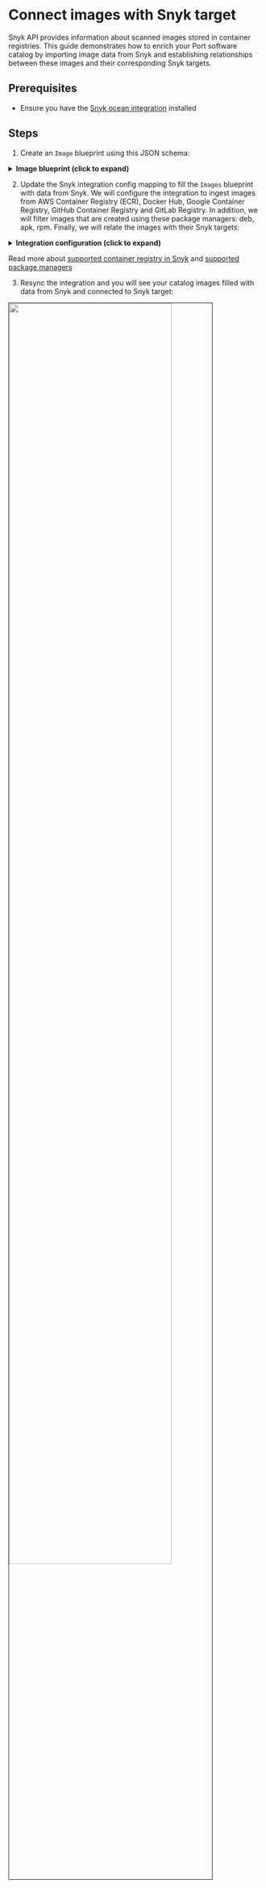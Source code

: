 # Connect images with Snyk target

Snyk API provides information about scanned images stored in container registries. This guide demonstrates how to enrich your Port software catalog by importing image data from Snyk and establishing relationships between these images and their corresponding Snyk targets.

## Prerequisites
- Ensure you have the [Snyk ocean integration](/build-your-software-catalog/sync-data-to-catalog/code-quality-security/snyk/) installed

## Steps

1. Create an  `Image` blueprint using this JSON schema:
<details>

<summary> <b> Image blueprint (click to expand)</b></summary>

```json showLineNumbers
{
  "identifier": "image",
  "description": "This blueprint represents an image",
  "title": "Image",
  "icon": "AWS",
  "schema": {
    "properties": {
      "origin": {
        "type": "string",
        "title": "Registry Origin",
        "description": "The origin of the registry",
        "icon": "DefaultProperty"
      },
      "tags": {
        "type": "array",
        "title": "Image Tags",
        "description": "List of tags for the image",
        "icon": "DefaultProperty"
      },
      "pushedAt": {
        "type": "string",
        "title": "Pushed At",
        "description": "Date and time the image was pushed to the repository",
        "format": "date-time",
        "icon": "DefaultProperty"
      },
      "triggeredBy": {
        "type": "string",
        "icon": "TwoUsers",
        "title": "Triggered By",
        "description": "The user who triggered the run"
      }
    },
    "required": []
  },
  "mirrorProperties": {},
  "calculationProperties": {
  },
  "aggregationProperties": {},
  "relations": {
    "snykTarget": {
      "title": "Snyk Target",
      "target": "snykTarget",
      "required": false,
      "many": false
    }
  }
}
```
</details>

2. Update the Snyk integration config mapping to fill the `Images` blueprint with data from Snyk. We will configure the integration to ingest images from AWS Container Registry (ECR), Docker Hub, Google Container Registry, GitHub Container Registry and GitLab Registry. In addition, we will filter images that are created using these package managers: deb, apk, rpm. Finally, we will relate the images with their Snyk targets:

<details>

<summary> <b> Integration configuration (click to expand)</b></summary>
:::tip JQ Explanation
The JQ filters all scanned projects from these origins `[ecr, gcr, docker-hub, github-cr, gitlab-cr]` and use these package managers `[deb, apk, rpm]`
:::

```yaml showLineNumbers
  - kind: project
    selector:
      query: >-
        .attributes as $attr | ["ecr", "gcr", "docker-hub", "github-cr",
        "gitlab-cr"] | contains([$attr.origin]) as $origin_check | ["deb",
        "apk", "rpm"] | contains([$attr.type]) as $type_check | $origin_check
        and $type_check
    port:
      entity:
        mappings:
          identifier: .attributes.name
          title: .attributes.name
          blueprint: '"image"'
          properties:
            pushedAt: .attributes.created
            triggeredBy: .__importer.email
            tags: .attributes.tags
            origin: .attributes.origin
          relations:
            snykTarget: .relationships.target.data.id
```
</details>

Read more about [supported container registry in Snyk](https://docs.snyk.io/snyk-admin/snyk-projects#origin-or-source) and [supported package managers](https://docs.snyk.io/getting-started/supported-languages-frameworks-and-feature-availability-overview)

3. Resync the integration and you will see your catalog images filled with data from Snyk and connected to Snyk target:
  <img src="/img/build-your-software-catalog/sync-data-to-catalog/code-quality-security/connectSnykImageToTarget.png" width="80%" border="1px" />
